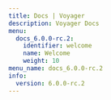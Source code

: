 ```yaml
---
title: Docs | Voyager
description: Voyager Docs
menu:
  docs_6.0.0-rc.2:
    identifier: welcome
    name: Welcome
    weight: 10
menu_name: docs_6.0.0-rc.2
info:
  version: 6.0.0-rc.2
---
```


